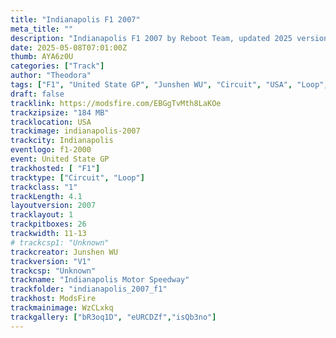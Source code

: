 ```yaml
---
title: "Indianapolis F1 2007"
meta_title: ""
description: "Indianapolis F1 2007 by Reboot Team, updated 2025 version by natsuki AVR for assetto corsa"
date: 2025-05-08T07:01:00Z
thumb: AYA6z0U
categories: ["Track"]
author: "Theodora"
tags: ["F1", "United State GP", "Junshen WU", "Circuit", "USA", "Loop", "2007"]
draft: false
tracklink: https://modsfire.com/EBGgTvMth8LaKOe
trackzipsize: "184 MB"
tracklocation: USA
trackimage: indianapolis-2007
trackcity: Indianapolis
eventlogo: f1-2000
event: United State GP
trackhosted: [ "F1"]
tracktype: ["Circuit", "Loop"]
trackclass: "1" 
trackLength: 4.1
layoutversion: 2007
tracklayout: 1
trackpitboxes: 26
trackwidth: 11-13
# trackcsp1: "Unknown"
trackcreator: Junshen WU
trackversion: "V1"
trackcsp: "Unknown"
trackname: "Indianapolis Motor Speedway"
trackfolder: "indianapolis_2007_f1"
trackhost: ModsFire
trackmainimage: WzCLxkq
trackgallery: ["bR3oq1D", "eURCDZf","isQb3no"] 
---
```

